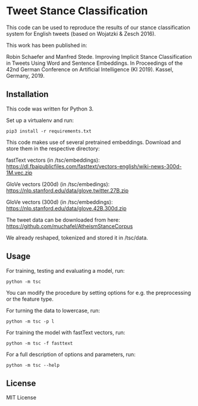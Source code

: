 # Tweet Stance Classification

This code can be used to reproduce the results of our stance classification
system for English tweets (based on Wojatzki & Zesch 2016).

This work has been published in:

Robin Schaefer and Manfred Stede. Improving Implicit Stance Classification in
Tweets Using Word and Sentence Embeddings. In Proceedings of the 42nd German
Conference on Artificial Intelligence (KI 2019). Kassel, Germany, 2019.

## Installation

This code was written for Python 3.

Set up a virtualenv and run:

<code>pip3 install -r requirements.txt</code>

This code makes use of several pretrained embeddings. Download and store them in the respective directory:

fastText vectors (in /tsc/embeddings):
https://dl.fbaipublicfiles.com/fasttext/vectors-english/wiki-news-300d-1M.vec.zip

GloVe vectors (200d) (in /tsc/embedings):
https://nlp.stanford.edu/data/glove.twitter.27B.zip

GloVe vectors (300d) (in /tsc/embeddings):
https://nlp.stanford.edu/data/glove.42B.300d.zip

The tweet data can be downloaded from here: https://github.com/muchafel/AtheismStanceCorpus

We already reshaped, tokenized and stored it in /tsc/data.

## Usage

For training, testing and evaluating a model, run:

<code>python -m tsc</code>

You can modify the procedure by setting options for e.g. the preprocessing or the feature type.

For turning the data to lowercase, run:

<code>python -m tsc -p l</code>

For training the model with fastText vectors, run:

<code>python -m tsc -f fasttext</code>

For a full description of options and parameters, run:

<code>python -m tsc --help</code>

## License

MIT License
